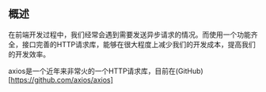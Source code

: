 ## 概述

在前端开发过程中，我们经常会遇到需要发送异步请求的情况。而使用一个功能齐全，接口完善的HTTP请求库，能够在很大程度上减少我们的开发成本，提高我们的开发效率。

axios是一个近年来非常火的一个HTTP请求库，目前在(GitHub)[https://github.com/axios/axios] 